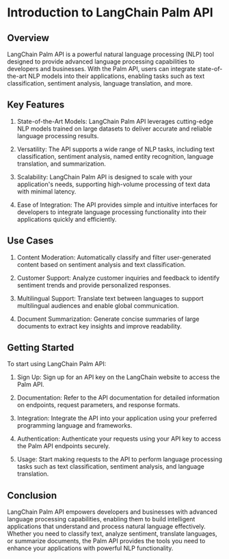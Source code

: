# Introduction to LangChain Palm API

## Overview

LangChain Palm API is a powerful natural language processing (NLP) tool designed to provide advanced language processing capabilities to developers and businesses. With the Palm API, users can integrate state-of-the-art NLP models into their applications, enabling tasks such as text classification, sentiment analysis, language translation, and more.

## Key Features

1) State-of-the-Art Models: LangChain Palm API leverages cutting-edge NLP models trained on large datasets to deliver accurate and reliable language processing results.

2) Versatility: The API supports a wide range of NLP tasks, including text classification, sentiment analysis, named entity recognition, language translation, and summarization.

3) Scalability: LangChain Palm API is designed to scale with your application's needs, supporting high-volume processing of text data with minimal latency.

4) Ease of Integration: The API provides simple and intuitive interfaces for developers to integrate language processing functionality into their applications quickly and efficiently.

## Use Cases

1) Content Moderation: Automatically classify and filter user-generated content based on sentiment analysis and text classification.

2) Customer Support: Analyze customer inquiries and feedback to identify sentiment trends and provide personalized responses.

3) Multilingual Support: Translate text between languages to support multilingual audiences and enable global communication.

4) Document Summarization: Generate concise summaries of large documents to extract key insights and improve readability.

## Getting Started

To start using LangChain Palm API:

1) Sign Up: Sign up for an API key on the LangChain website to access the Palm API.

2) Documentation: Refer to the API documentation for detailed information on endpoints, request parameters, and response formats.

3) Integration: Integrate the API into your application using your preferred programming language and frameworks.

4) Authentication: Authenticate your requests using your API key to access the Palm API endpoints securely.

5) Usage: Start making requests to the API to perform language processing tasks such as text classification, sentiment analysis, and language translation.

## Conclusion

LangChain Palm API empowers developers and businesses with advanced language processing capabilities, enabling them to build intelligent applications that understand and process natural language effectively. Whether you need to classify text, analyze sentiment, translate languages, or summarize documents, the Palm API provides the tools you need to enhance your applications with powerful NLP functionality.
